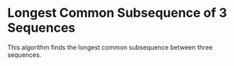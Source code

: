 # Longest Common Subsequence of 3 Sequences

This algorithm finds the longest common subsequence between three sequences.
